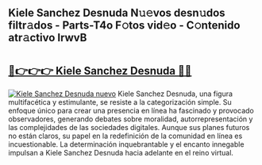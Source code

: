 ## Kiele Sanchez Desnuda N𝚞𝚎vos desn𝚞dos filtr𝚊dos - Parts-T4o F𝚘tos vid𝚎o - C𝚘ntenido atr𝚊ctivo IrwvB

# <h2><a href="http://mb24d4.tromn.icu/?c=Kiele+Sanchez+Desnuda">🔗👉👉👉 Kiele Sanchez Desnuda 🔗🔗</a></h2>

[![Kiele Sanchez Desnuda nuevo](https://i.imgur.com/pEAQMta.gif)](http://mb24d4.tromn.icu/?c=Kiele+Sanchez+Desnuda)
Kiele Sanchez Desnuda, una figura multifacética y estimulante, se resiste a la categorización simple. Su enfoque único para crear una presencia en línea ha fascinado y provocado observadores, generando debates sobre moralidad, autorrepresentación y las complejidades de las sociedades digitales. Aunque sus planes futuros no están claros, su papel en la redefinición de la comunidad en línea es incuestionable. La determinación inquebrantable y el encanto innegable impulsan a Kiele Sanchez Desnuda hacia adelante en el reino virtual.
